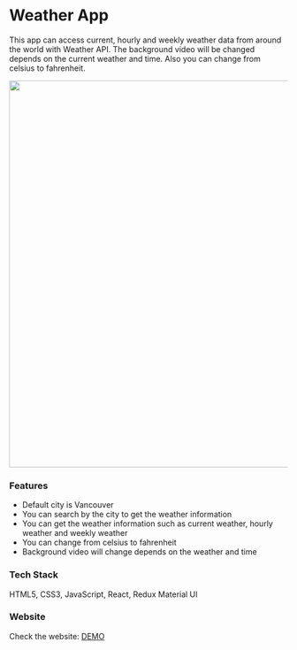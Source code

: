 # Weather App

This app can access current, hourly and weekly weather data from around the world with Weather API. The background video will be changed depends on the current weather and time. Also you can change from celsius to fahrenheit.

<img src="public/images/weather.gif" width="700px"/>

### Features

- Default city is Vancouver
- You can search by the city to get the weather information
- You can get the weather information such as current weather, hourly weather and weekly weather
- You can change from celsius to fahrenheit
- Background video will change depends on the weather and time

### Tech Stack

HTML5, CSS3, JavaScript, React, Redux Material UI

### Website

Check the website: [DEMO](https://weather-app-react-redux.vercel.app/)
